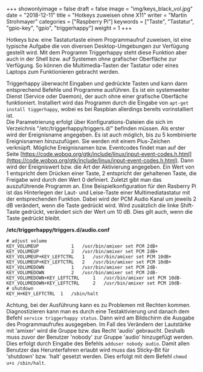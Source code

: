 +++
showonlyimage = false
draft = false
image = "img/keys_black_vol.jpg"
date = "2018-12-11"
title = "Hotkeys zuweisen ohne X11"
writer = "Martin Strohmayer"
categories = ["Raspberry Pi"] 
keywords = ["Taste", "Tastatur", "gpio-key", "gpio", "triggerhappy"]
weight = 1
+++


Hotkeys bzw. eine Tastaturtaste einem Programmaufruf zuweisen, ist eine typische Aufgabe die von diversen Desktop-Umgebungen zur Verfügung gestellt wird. Mit dem Programm Triggerhappy steht diese Funktion aber auch in der Shell bzw. auf Systemen ohne grafischer Oberfläche zur Verfügung. So können die Multimedia-Tasten der Tastatur oder eines Laptops zum Funktionieren gebracht werden.
<!--more-->


Triggerhappy überwacht Eingaben und gedrückte Tasten und kann dann entsprechend Befehle und Programme ausführen. Es ist ein systemweiter Dienst (Service oder Daemon), der auch ohne einer grafische Oberfäche funktioniert. Installiert wird das Programm durch die Eingabe von ``apt-get install tiggerhappy``, wobei es bei Raspbian allerdings bereits vorinstalliert ist.  
Die Parametrierung erfolgt über Konfigurations-Dateien die sich im Verzeichnis "/etc/triggerhappy/triggers.d/" befinden müssen. Als erster wird der Ereignisname angegeben. Es ist auch möglich, bis zu 5 kombinierte Ereignisnamen hinzuzufügen. Sie werden mit einem Plus-Zeichen verknüpft. Mögliche Ereignisnamen bzw. Eventcodes findet man auf der Seite [https://code.woboq.org/gtk/include/linux/input-event-codes.h.html](https://code.woboq.org/gtk/include/linux/input-event-codes.h.html). Dann wird der Ereigniswert bzw. die Art der Aktivierung angegeben. Ein Wert von 1 entspricht dem Drücken einer Taste, 2 entspricht der gehaltenen Taste, die Freigabe wird durch den Wert 0 definiert. Zuletzt gibt man das auszuführende Programm an.
Eine Beispielkonfiguration für den Rasberry Pi ist das Hinterlegen der Laut- und Leise-Taste einer Multimediatastatur mit der entsprechenden Funktion. Dabei wird der PCM Audio Kanal um jeweils 2 dB verändert, wenn die Taste gedrückt wird. Wird zusätzlich die linke Shift-Taste gedrückt, verändert sich der Wert um 10 dB. Dies gilt auch, wenn die Taste gedrückt bleibt.

**/etc/triggerhappy/triggers.d/audio.conf**
``` 
# adjust volume
KEY_VOLUMEUP			1	/usr/bin/amixer set PCM 2dB+
KEY_VOLUMEUP			2	/usr/bin/amixer set PCM 2dB+
KEY_VOLUMEUP+KEY_LEFTCTRL 	1	/usr/bin/amixer set PCM 10dB+
KEY_VOLUMEUP+KEY_LEFTCTRL 	2	/usr/bin/amixer set PCM 10dB+
KEY_VOLUMEDOWN			1	/usr/bin/amixer set PCM 2dB-
KEY_VOLUMEDOWN			2	/usr/bin/amixer set PCM 2dB-
KEY_VOLUMEDOWN+KEY_LEFTCTRL 	1	/usr/bin/amixer set PCM 10dB-
KEY_VOLUMEDOWN+KEY_LEFTCTRL 	2	/usr/bin/amixer set PCM 10dB-
# shutdown
KEY_H+KEY_LEFTCTRL 	1	/sbin/halt
``` 

Achtung, bei der Ausführung kann es zu Problemen mit Rechten kommen. Diagnostizieren kann man es durch eine Testaktivierung und danach dem Befehl ``service triggerhappy status``. Dann wird am Bildschirm die Ausgabe des Programmaufrufes ausgegeben. Im Fall des Verändern der Lautstärke mit 'amixer' wird die Gruppe bzw. das Recht 'audio' gebraucht. Deshalb muss zuvor der Benutzer 'nobody' zur Gruppe 'audio' hinzugefügt werden. Dies erfolgt durch Eingabe des Befehls ``adduser nobody audio``.
Damit allen Benutzer das Herunterfahren erlaubt wird muss das Sticky-Bit für 'shutdown' bzw. 'halt' gesetzt werden. Dies erfolgt mit dem Befehl ``chmod u+s /sbin/halt``.

